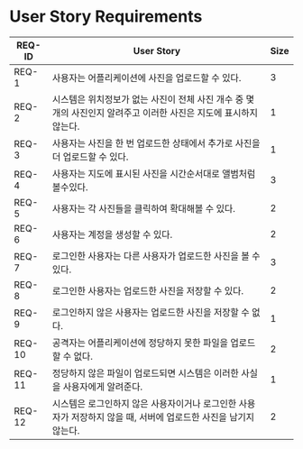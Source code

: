 # User Story Requirements
|REQ-ID|User Story|Size|
|------|----------|-----|
|REQ-1|사용자는 어플리케이션에 사진을 업로드할 수 있다.|3|
|REQ-2|시스템은 위치정보가 없는 사진이 전체 사진 개수 중 몇개의 사진인지 알려주고 이러한 사진은 지도에 표시하지 않는다.|1|
|REQ-3|사용자는 사진을 한 번 업로드한 상태에서 추가로 사진을 더 업로드할 수 있다.|1|
|REQ-4|사용자는 지도에 표시된 사진을 시간순서대로 앨범처럼 볼수있다.|3|
|REQ-5|사용자는 각 사진들을 클릭하여 확대해볼 수 있다.|2|
|REQ-6|사용자는 계정을 생성할 수 있다.|2|
|REQ-7|로그인한 사용자는 다른 사용자가 업로드한 사진을 볼 수 있다.|3|
|REQ-8|로그인한 사용자는 업로드한 사진을 저장할 수 있다.|2|
|REQ-9|로그인하지 않은 사용자는 업로드한 사진을 저장할 수 없다.|1|
|REQ-10|공격자는 어플리케이션에 정당하지 못한 파일을 업로드할 수 없다.|2|
|REQ-11|정당하지 않은 파일이 업로드되면 시스템은 이러한 사실을 사용자에게 알려준다.|1|
|REQ-12|시스템은 로그인하지 않은 사용자이거나 로그인한 사용자가 저장하지 않을 때, 서버에 업로드한 사진을 남기지 않는다.|2|

